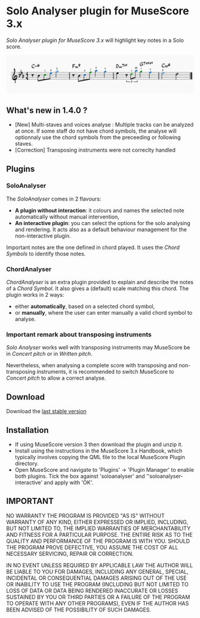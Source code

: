 # Solo Analyser plugin for MuseScore 3.x
*Solo Analyser plugin for MuseScore 3.x* will highlight key notes in a Solo score.

![SoloAnalyser in action](/demo/soloanalyzer-demo.png)

## What's new in 1.4.0 ?
* [New] Multi-staves and voices analyse : 
Multiple tracks can be analyzed at once. If some staff do not have chord symbols, the analyse will optionnaly use the chord symbols from the preceeding or following staves.
* [Correction] Transposing instruments were not correclty handled

## Plugins

### SoloAnalyser ### 
The *SoloAnalyser* comes in 2 flavours:
- **A plugin without interaction**: it colours and names the selected note automatically without manual intervention,
- **An interactive plugin**: you can select the options for the solo analysing and rendering. It acts also as a default behaviour management for the non-interactive plugin.

Important notes are the one defined in chord played. It uses the *Chord Symbols* to identify those notes.

### ChordAnalyser ### 
*ChordAnalyser* is an extra plugin provided to explain and describe the notes of a *Chord Symbol*. It also gives a (default) scale matching this chord.
The plugin works in 2 ways:
- either **automatically**, based on a selected chord symbol,
- or **manually**, where the user can enter manually a valid chord symbol to analyse.

### Important remark about transposing instruments ###
*Solo Analyser* works well with transposing instruments may MuseScore be in *Concert pitch* or in *Written pitch*.

Nevertheless, when analysing a complete score with transposing and non-transposing instruments, it is recommended to switch MuseScore to *Concert pitch* to allow a correct analyse.

## Download ##
Download the [last stable version](https://github.com/lgvr123/musescore-soloanalyser/releases)

## Installation
* If using MuseScore version 3 then download the plugin and unzip it.
* Install using the instructions in the MuseScore 3.x Handbook, which typically involves copying the QML file to the local MuseScore Plugin directory.
* Open MuseScore and navigate to 'Plugins' -> 'Plugin Manager' to enable both plugins. Tick the box against 'soloanalyser' and ''soloanalyser-interactive' and apply with 'OK'.


## IMPORTANT
NO WARRANTY THE PROGRAM IS PROVIDED "AS IS" WITHOUT WARRANTY OF ANY KIND, EITHER EXPRESSED OR IMPLIED, INCLUDING, BUT NOT LIMITED TO, THE IMPLIED WARRANTIES OF MERCHANTABILITY AND FITNESS FOR A PARTICULAR PURPOSE. THE ENTIRE RISK AS TO THE QUALITY AND PERFORMANCE OF THE PROGRAM IS WITH YOU. SHOULD THE PROGRAM PROVE DEFECTIVE, YOU ASSUME THE COST OF ALL NECESSARY SERVICING, REPAIR OR CORRECTION.

IN NO EVENT UNLESS REQUIRED BY APPLICABLE LAW THE AUTHOR WILL BE LIABLE TO YOU FOR DAMAGES, INCLUDING ANY GENERAL, SPECIAL, INCIDENTAL OR CONSEQUENTIAL DAMAGES ARISING OUT OF THE USE OR INABILITY TO USE THE PROGRAM (INCLUDING BUT NOT LIMITED TO LOSS OF DATA OR DATA BEING RENDERED INACCURATE OR LOSSES SUSTAINED BY YOU OR THIRD PARTIES OR A FAILURE OF THE PROGRAM TO OPERATE WITH ANY OTHER PROGRAMS), EVEN IF THE AUTHOR HAS BEEN ADVISED OF THE POSSIBILITY OF SUCH DAMAGES.
